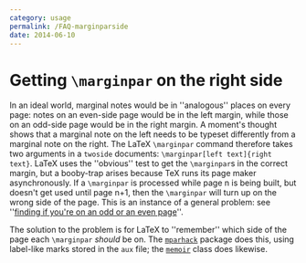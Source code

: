 ```yaml
---
category: usage
permalink: /FAQ-marginparside
date: 2014-06-10
---
```


# Getting `\marginpar` on the right side

In an ideal world, marginal notes would be in ''analogous'' places on
every page: notes on an even-side page would be in the left margin,
while those on an odd-side page would be in the right margin.  A
moment's thought shows that a marginal note on the left needs to be
typeset differently from a marginal note on the right.  The LaTeX
`\marginpar` command therefore takes two arguments in a
`twoside` documents: 
`\marginpar[left text]{right text}`.  LaTeX uses the
''obvious'' test to
get the `\marginpar`s in the correct margin, but a booby-trap arises
because TeX runs its page maker asynchronously.  If a
`\marginpar` is processed while page n is being built, but
doesn't get used until page n+1, then the `\marginpar` will turn
up on the wrong side of the page.  This is an instance of a general
problem: see
''[finding if you're on an odd or an even page](/FAQ-oddpage)''.

The solution to the problem is for LaTeX to ''remember'' which side
of the page each `\marginpar` _should_ be on.  The
[`mparhack`](https://ctan.org/pkg/mparhack) package does this, using label-like marks stored in
the `aux` file; the [`memoir`](https://ctan.org/pkg/memoir) class does likewise.

